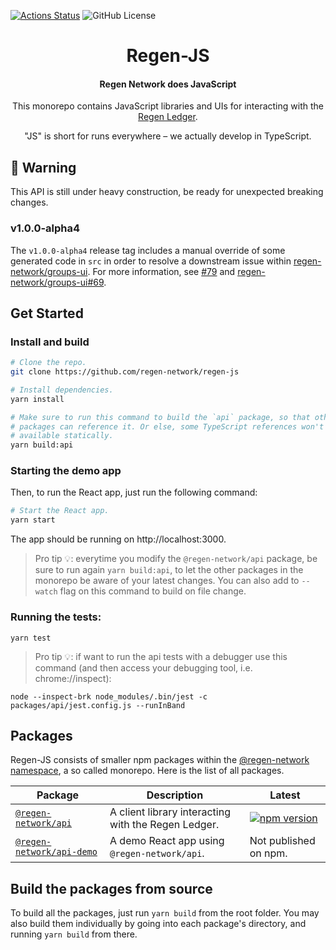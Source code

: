 [![Actions Status](https://github.com/regen-network/regen-js/workflows/CI/badge.svg?branch=main)](https://github.com/regen-network/regen-js/actions)
![GitHub License](https://img.shields.io/github/license/regen-network/regen-js)

<h1 align="center">Regen-JS</h1>

<h4 align="center">Regen Network does JavaScript</h4>

<p align="center">
   This monorepo contains JavaScript libraries and UIs for interacting with the <a href="https://github.com/regen-network/regen-ledger">Regen Ledger</a>.
</p>

<p align="center">
"JS" is short for runs everywhere – we actually develop in TypeScript.
</p>

## 🚧 Warning

This API is still under heavy construction, be ready for unexpected breaking changes.

### v1.0.0-alpha4

The `v1.0.0-alpha4` release tag includes a manual override of some generated code in `src` in order to resolve a downstream issue within [regen-network/groups-ui](https://github.com/regen-network/groups-ui). For more information, see [#79](https://github.com/regen-network/regen-js/pull/79) and [regen-network/groups-ui#69](https://github.com/regen-network/groups-ui/pull/69).

## Get Started

### Install and build

```bash
# Clone the repo.
git clone https://github.com/regen-network/regen-js

# Install dependencies.
yarn install

# Make sure to run this command to build the `api` package, so that other
# packages can reference it. Or else, some TypeScript references won't be
# available statically.
yarn build:api
```

### Starting the demo app

Then, to run the React app, just run the following command:

```bash
# Start the React app.
yarn start
```

The app should be running on http://localhost:3000.

> Pro tip 💡: everytime you modify the `@regen-network/api` package, be sure to run again `yarn build:api`, to let the other packages in the monorepo be aware of your latest changes. You can also add to `--watch` flag on this command to build on file change.

### Running the tests:

```
yarn test
```

> Pro tip 💡: if want to run the api tests with a debugger use this command
> (and then access your debugging tool, i.e. chrome://inspect):

```
node --inspect-brk node_modules/.bin/jest -c packages/api/jest.config.js --runInBand
```

## Packages

Regen-JS consists of smaller npm packages within the [@regen-network namespace](https://www.npmjs.com/org/regennetwork), a so called monorepo. Here is the list of all packages.

| Package                                        | Description                                         | Latest                                                                                                                  |
|------------------------------------------------| --------------------------------------------------- | ----------------------------------------------------------------------------------------------------------------------- |
| [`@regen-network/api`](packages/api)           | A client library interacting with the Regen Ledger. | [![npm version](https://img.shields.io/npm/v/@regen-network/api.svg)](https://www.npmjs.com/package/@regen-network/api) |
| [`@regen-network/api-demo`](packages/api-demo) | A demo React app using `@regen-network/api`.        | Not published on npm.                                                                                                   |

## Build the packages from source

To build all the packages, just run `yarn build` from the root folder. You may also build them individually by going into each package's directory, and running `yarn build` from there.
